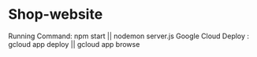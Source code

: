 # Shop-website
Running Command: npm start || nodemon server.js
Google Cloud Deploy : gcloud app deploy || gcloud app browse
